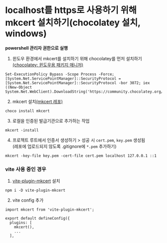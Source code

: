 # localhost를 https로 사용하기 위해 mkcert 설치하기(chocolatey 설치, windows)  


**powershell 관리자 권한으로 실행**
1. 윈도우 환경에서 mkcert를 설치하기 위해 chocolatey를 먼저 설치하기[(chocolatey: 윈도우용 패키지 매니저)](https://chocolatey.org/)
```
Set-ExecutionPolicy Bypass -Scope Process -Force; [System.Net.ServicePointManager]::SecurityProtocol = [System.Net.ServicePointManager]::SecurityProtocol -bor 3072; iex ((New-Object System.Net.WebClient).DownloadString('https://community.chocolatey.org/install.ps1'))
```
2. mkcert 설치[(mkcert 레포)](https://github.com/FiloSottile/mkcert)  
```
choco install mkcert
```
3. 로컬을 인증된 발급기관으로 추가하는 작업
```
mkcert -install
```
4. 프로젝트 루트에서 인증서 생성하기 > 성공 시 `cert.pem`, `key.pem` 생성됨  
(레포에 업로드되지 않도록 .gitignore에 `*.pem` 추가하기)
```
mkcert -key-file key.pem -cert-file cert.pem localhost 127.0.0.1 ::1
```


### vite 사용 중인 경우
1. [vite-plugin-mkcert](https://github.com/liuweiGL/vite-plugin-mkcert) 설치
```
npm i -D vite-plugin-mkcert
```
2. vite config 추가
```
import mkcert from 'vite-plugin-mkcert';

export default defineConfig({
  plugins: [
    mkcert(),
    ...
  ],
```
